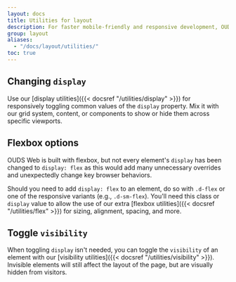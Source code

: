 ```yaml
---
layout: docs
title: Utilities for layout
description: For faster mobile-friendly and responsive development, OUDS Web includes dozens of utility classes for showing, hiding, aligning, and spacing content.
group: layout
aliases:
  - "/docs/layout/utilities/"
toc: true
---
```


## Changing `display`

Use our [display utilities]({{< docsref "/utilities/display" >}}) for responsively toggling common values of the `display` property. Mix it with our grid system, content, or components to show or hide them across specific viewports.

## Flexbox options

OUDS Web is built with flexbox, but not every element's `display` has been changed to `display: flex` as this would add many unnecessary overrides and unexpectedly change key browser behaviors. <!-- Most of [our components]({{< docsref "/components/alerts" >}}) are built with flexbox enabled. -->

Should you need to add `display: flex` to an element, do so with `.d-flex` or one of the responsive variants (e.g., `.d-sm-flex`). You'll need this class or `display` value to allow the use of our extra [flexbox utilities]({{< docsref "/utilities/flex" >}}) for sizing, alignment, spacing, and more.

<!-- ## Margin and padding

Use the `margin` and `padding` [spacing utilities]({{< docsref "/utilities/spacing" >}}) to control how elements and components are spaced and sized. OUDS Web includes a eight-level scale for spacing utilities, based on a `1.25rem` value default `$spacer` variable. Choose values for all viewports (e.g., `.me-3` for `margin-right: 1.25rem` in LTR), or pick responsive variants to target specific viewports (e.g., `.me-md-3` for `margin-right: 1.25rem` —in LTR— starting at the `md` breakpoint). -->

## Toggle `visibility`

When toggling `display` isn't needed, you can toggle the `visibility` of an element with our [visibility utilities]({{< docsref "/utilities/visibility" >}}). Invisible elements will still affect the layout of the page, but are visually hidden from visitors.

